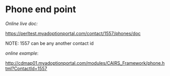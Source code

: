 #  Phone end point


*Online live doc:* 

https://perltest.myadoptionportal.com/contact/1557/phones/doc

NOTE: 1557 can be any another contact id

*online example*: 

http://cdmap01.myadoptionportal.com/modules/CAIRS_Framework/phone.html?ContactId=1557
